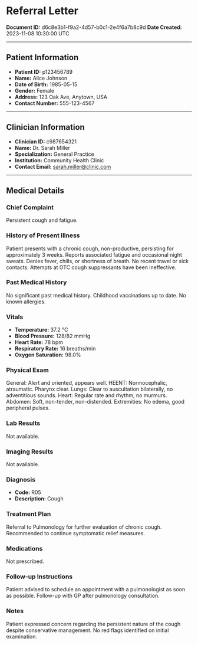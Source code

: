 # Referral Letter

**Document ID:** d6c8e3b1-f9a2-4d57-b0c1-2e4f6a7b8c9d
**Date Created:** 2023-11-08 10:30:00 UTC

---

## Patient Information

*   **Patient ID:** p123456789
*   **Name:** Alice Johnson
*   **Date of Birth:** 1985-05-15
*   **Gender:** Female
*   **Address:** 123 Oak Ave, Anytown, USA
*   **Contact Number:** 555-123-4567

---

## Clinician Information

*   **Clinician ID:** c987654321
*   **Name:** Dr. Sarah Miller
*   **Specialization:** General Practice
*   **Institution:** Community Health Clinic
*   **Contact Email:** sarah.miller@clinic.com

---

## Medical Details

### Chief Complaint
Persistent cough and fatigue.

### History of Present Illness
Patient presents with a chronic cough, non-productive, persisting for approximately 3 weeks. Reports associated fatigue and occasional night sweats. Denies fever, chills, or shortness of breath. No recent travel or sick contacts. Attempts at OTC cough suppressants have been ineffective.

### Past Medical History
No significant past medical history. Childhood vaccinations up to date. No known allergies.

### Vitals
*   **Temperature:** 37.2 °C
*   **Blood Pressure:** 128/82 mmHg
*   **Heart Rate:** 78 bpm
*   **Respiratory Rate:** 16 breaths/min
*   **Oxygen Saturation:** 98.0%

### Physical Exam
General: Alert and oriented, appears well. HEENT: Normocephalic, atraumatic. Pharynx clear. Lungs: Clear to auscultation bilaterally, no adventitious sounds. Heart: Regular rate and rhythm, no murmurs. Abdomen: Soft, non-tender, non-distended. Extremities: No edema, good peripheral pulses.

### Lab Results
Not available.

### Imaging Results
Not available.

### Diagnosis
*   **Code:** R05
*   **Description:** Cough

### Treatment Plan
Referral to Pulmonology for further evaluation of chronic cough. Recommended to continue symptomatic relief measures.

### Medications
Not prescribed.

### Follow-up Instructions
Patient advised to schedule an appointment with a pulmonologist as soon as possible. Follow-up with GP after pulmonology consultation.

### Notes
Patient expressed concern regarding the persistent nature of the cough despite conservative management. No red flags identified on initial examination.